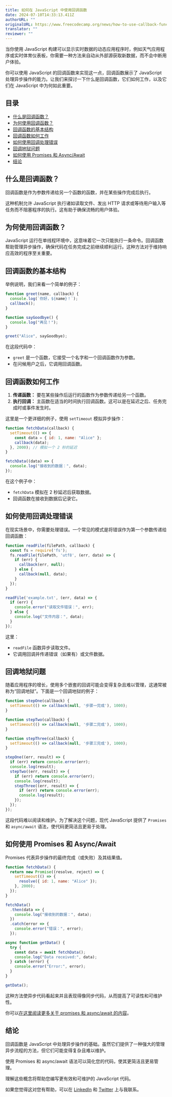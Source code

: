```yaml
---
title: 如何在 JavaScript 中使用回调函数
date: 2024-07-10T14:33:13.411Z
authorURL: ""
originalURL: https://www.freecodecamp.org/news/how-to-use-callback-functions-in-javascript/
translator: ""
reviewer: ""
---
```


当你使用 JavaScript 构建可以显示实时数据的动态应用程序时，例如天气应用程序或实时体育仪表板，你需要一种方法来自动从外部源获取新数据，而不会中断用户体验。

<!-- more -->

你可以使用 JavaScript 的回调函数来实现这一点，回调函数展示了 JavaScript 处理异步操作的能力。让我们来探讨一下什么是回调函数，它们如何工作，以及它们在 JavaScript 中为何如此重要。

## 目录

-   [什么是回调函数？][1]
-   [为何使用回调函数？][2]
-   [回调函数的基本结构][3]
-   [回调函数如何工作][4]
-   [如何使用回调处理错误][5]
-   [回调地狱问题][6]
-   [如何使用 Promises 和 Async/Await][7]
-   [结论][8]

## 什么是回调函数？

回调函数是作为参数传递给另一个函数的函数，并在某些操作完成后执行。

这种机制允许 JavaScript 执行诸如读取文件、发出 HTTP 请求或等待用户输入等任务而不阻塞程序的执行。这有助于确保流畅的用户体验。

## 为何使用回调函数？

JavaScript 运行在单线程环境中，这意味着它一次只能执行一条命令。回调函数帮助管理异步操作，确保代码在任务完成之前继续顺利运行。这种方法对于维持响应高效的程序至关重要。

## 回调函数的基本结构

举例说明，我们来看一个简单的例子：

```javascript
function greet(name, callback) {
  console.log(`你好，${name}！`);
  callback();
}

function sayGoodbye() {
  console.log("再见！");
}

greet("Alice", sayGoodbye);
```

在这段代码中：

-   `greet` 是一个函数，它接受一个名字和一个回调函数作为参数。
-   在问候用户之后，它调用回调函数。

## 回调函数如何工作

1.  **传递函数：** 要在某些操作后运行的函数作为参数传递给另一个函数。
2.  **执行回调：** 主函数在适当的时间执行回调函数。这可以是在延迟之后、任务完成时或事件发生时。

这里是一个更详细的例子，使用 `setTimeout` 模拟异步操作：

```javascript
function fetchData(callback) {
  setTimeout(() => {
    const data = { id: 1, name: "Alice" };
    callback(data);
  }, 2000); // 模拟一个 2 秒的延迟
}

fetchData((data) => {
  console.log("接收到的数据：", data);
});
```

在这个例子中：

-   `fetchData` 模拟在 2 秒延迟后获取数据。
-   回调函数在接收到数据后记录它。

## 如何使用回调处理错误

在现实场景中，你需要处理错误。一个常见的模式是将错误作为第一个参数传递给回调函数：

```js
function readFile(filePath, callback) {
  const fs = require('fs');
  fs.readFile(filePath, 'utf8', (err, data) => {
    if (err) {
      callback(err, null);
    } else {
      callback(null, data);
    }
  });
}

readFile('example.txt', (err, data) => {
  if (err) {
    console.error("读取文件错误：", err);
  } else {
    console.log("文件内容：", data);
  }
});
```

这里：

-   `readFile` 函数异步读取文件。
-   它调用回调并传递错误（如果有）或文件数据。

## 回调地狱问题

随着应用程序的增长，使用多个嵌套的回调可能会变得复杂且难以管理，这通常被称为“回调地狱”。下面是一个回调地狱的例子：

```js
function stepOne(callback) {
  setTimeout(() => callback(null, '步骤一完成'), 1000);
}

function stepTwo(callback) {
  setTimeout(() => callback(null, '步骤二完成'), 1000);
}

function stepThree(callback) {
  setTimeout(() => callback(null, '步骤三完成'), 1000);
}

stepOne((err, result) => {
  if (err) return console.error(err);
  console.log(result);
  stepTwo((err, result) => {
    if (err) return console.error(err);
    console.log(result);
    stepThree((err, result) => {
      if (err) return console.error(err);
      console.log(result);
    });
  });
});
```

这段代码难以阅读和维护。为了解决这个问题，现代 JavaScript 提供了 `Promises` 和 `async/await` 语法，使代码更简洁且更易于处理。

## 如何使用 Promises 和 Async/Await

Promises 代表异步操作的最终完成（或失败）及其结果值。

```js
function fetchData() {
  return new Promise((resolve, reject) => {
    setTimeout(() => {
      resolve({ id: 1, name: "Alice" });
    }, 2000);
  });
}

fetchData()
  .then(data => {
    console.log("接收到的数据：", data);
  })
  .catch(error => {
    console.error("错误：", error);
  });
```


```js
async function getData() {
  try {
    const data = await fetchData();
    console.log("Data received:", data);
  } catch (error) {
    console.error("Error:", error);
  }
}

getData();
```

这种方法使异步代码看起来并且表现得像同步代码，从而提高了可读性和可维护性。

你可以[在这里阅读更多关于 promises 和 async/await 的内容][9]。

## 结论

回调函数是 JavaScript 中处理异步操作的基础。虽然它们提供了一种强大的管理异步流程的方法，但它们可能变得复杂且难以维护。

使用 Promises 和 async/await 语法可以简化您的代码，使其更简洁且更易管理。

理解这些概念将帮助您编写更有效和可维护的 JavaScript 代码。

如果您觉得这对您有帮助，可以在 [LinkedIn][10] 和 [Twitter][11] 上与我联系。

[1]: #what-is-a-callback-function
[2]: #why-use-callback-functions
[3]: #basic-structure-of-a-callback-function
[4]: #how-callbacks-work
[5]: #how-to-handle-errors-with-callbacks
[6]: #the-callback-hell-problem
[7]: #how-to-use-promises-and-async-await
[8]: #conclusion
[9]: https://www.freecodecamp.org/news/guide-to-javascript-promises/
[10]: http://www.linkedin.com/in/samuel-oluwadamisi-01b3a4236
[11]: https://twitter.com/Data_Steve_
